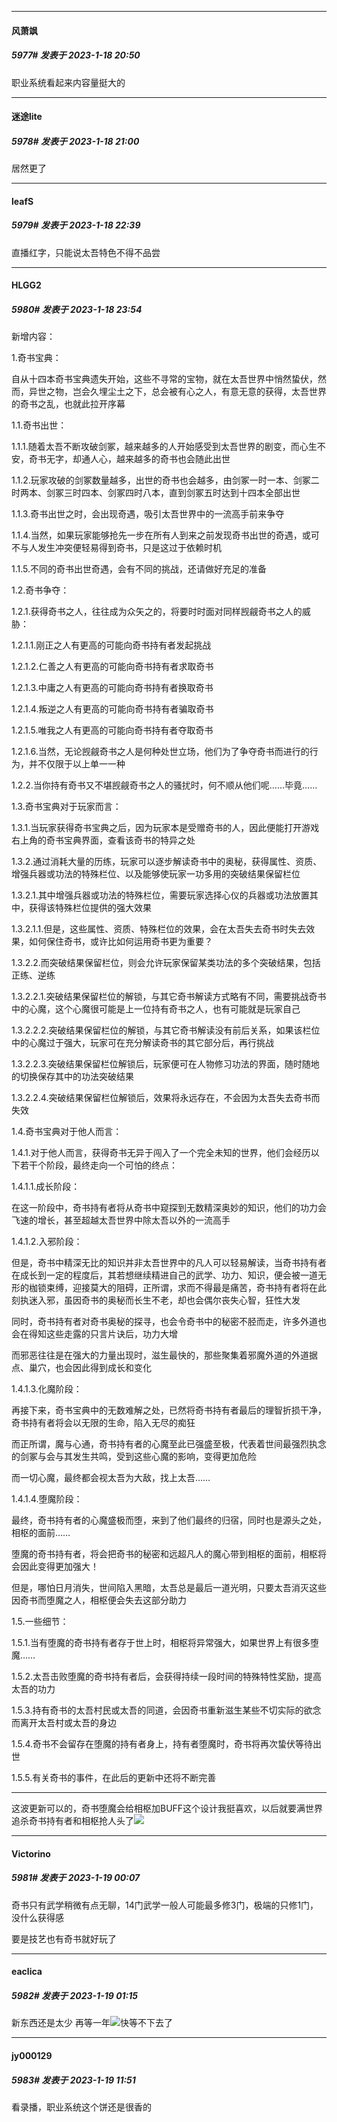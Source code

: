 

*****

####  风萧飒  
##### 5977#       发表于 2023-1-18 20:50

职业系统看起来内容量挺大的

*****

####  迷途lite  
##### 5978#       发表于 2023-1-18 21:00

居然更了



*****

####  leafS  
##### 5979#       发表于 2023-1-18 22:39

直播红字，只能说太吾特色不得不品尝



*****

####  HLGG2  
##### 5980#       发表于 2023-1-18 23:54

新增内容：

1.奇书宝典：

自从十四本奇书宝典遗失开始，这些不寻常的宝物，就在太吾世界中悄然蛰伏，然而，异世之物，岂会久埋尘土之下，总会被有心之人，有意无意的获得，太吾世界的奇书之乱，也就此拉开序幕

1.1.奇书出世：

1.1.1.随着太吾不断攻破剑冢，越来越多的人开始感受到太吾世界的剧变，而心生不安，奇书无字，却通人心，越来越多的奇书也会随此出世

1.1.2.玩家攻破的剑冢数量越多，出世的奇书也会越多，由剑冢一时一本、剑冢二时两本、剑冢三时四本、剑冢四时八本，直到剑冢五时达到十四本全部出世

1.1.3.奇书出世之时，会出现奇遇，吸引太吾世界中的一流高手前来争夺

1.1.4.当然，如果玩家能够抢先一步在所有人到来之前发现奇书出世的奇遇，或可不与人发生冲突便轻易得到奇书，只是这过于依赖时机

1.1.5.不同的奇书出世奇遇，会有不同的挑战，还请做好充足的准备

1.2.奇书争夺：

1.2.1.获得奇书之人，往往成为众矢之的，将要时时面对同样觊觎奇书之人的威胁：

1.2.1.1.刚正之人有更高的可能向奇书持有者发起挑战

1.2.1.2.仁善之人有更高的可能向奇书持有者求取奇书

1.2.1.3.中庸之人有更高的可能向奇书持有者换取奇书

1.2.1.4.叛逆之人有更高的可能向奇书持有者骗取奇书

1.2.1.5.唯我之人有更高的可能向奇书持有者夺取奇书

1.2.1.6.当然，无论觊觎奇书之人是何种处世立场，他们为了争夺奇书而进行的行为，并不仅限于以上单一一种

1.2.2.当你持有奇书又不堪觊觎奇书之人的骚扰时，何不顺从他们呢……毕竟……

1.3.奇书宝典对于玩家而言：

1.3.1.当玩家获得奇书宝典之后，因为玩家本是受赠奇书的人，因此便能打开游戏右上角的奇书宝典界面，查看该奇书的特异之处

1.3.2.通过消耗大量的历练，玩家可以逐步解读奇书中的奥秘，获得属性、资质、增强兵器或功法的特殊栏位、以及能够使玩家一功多用的突破结果保留栏位

1.3.2.1.其中增强兵器或功法的特殊栏位，需要玩家选择心仪的兵器或功法放置其中，获得该特殊栏位提供的强大效果

1.3.2.1.1.但是，这些属性、资质、特殊栏位的效果，会在太吾失去奇书时失去效果，如何保住奇书，或许比如何运用奇书更为重要？

1.3.2.2.而突破结果保留栏位，则会允许玩家保留某类功法的多个突破结果，包括正练、逆练

1.3.2.2.1.突破结果保留栏位的解锁，与其它奇书解读方式略有不同，需要挑战奇书中的心魔，这个心魔很可能是上一位持有奇书之人，也有可能就是玩家自己

1.3.2.2.2.突破结果保留栏位的解锁，与其它奇书解读没有前后关系，如果该栏位中的心魔过于强大，玩家可在充分解读奇书的其它部分后，再行挑战

1.3.2.2.3.突破结果保留栏位解锁后，玩家便可在人物修习功法的界面，随时随地的切换保存其中的功法突破结果

1.3.2.2.4.突破结果保留栏位解锁后，效果将永远存在，不会因为太吾失去奇书而失效

1.4.奇书宝典对于他人而言：

1.4.1.对于他人而言，获得奇书无异于闯入了一个完全未知的世界，他们会经历以下若干个阶段，最终走向一个可怕的终点：

1.4.1.1.成长阶段：

在这一阶段中，奇书持有者将从奇书中窥探到无数精深奥妙的知识，他们的功力会飞速的增长，甚至超越太吾世界中除太吾以外的一流高手

1.4.1.2.入邪阶段：

但是，奇书中精深无比的知识并非太吾世界中的凡人可以轻易解读，当奇书持有者在成长到一定的程度后，其若想继续精进自己的武学、功力、知识，便会被一道无形的枷锁束缚，迎接莫大的阻碍，正所谓，求而不得最是痛苦，奇书持有者将在此刻执迷入邪，虽因奇书的奥秘而长生不老，却也会偶尔丧失心智，狂性大发

同时，奇书持有者对奇书奥秘的探寻，也会令奇书中的秘密不胫而走，许多外道也会在得知这些走露的只言片诀后，功力大增

而邪恶往往是在强大的力量出现时，滋生最快的，那些聚集着邪魔外道的外道据点、巢穴，也会因此得到成长和变化

1.4.1.3.化魔阶段：

再接下来，奇书宝典中的无数难解之处，已然将奇书持有者最后的理智折损干净，奇书持有者将会以无限的生命，陷入无尽的痴狂

而正所谓，魔与心通，奇书持有者的心魔至此已强盛至极，代表着世间最强烈执念的剑冢与会与其发生共鸣，受到这些心魔的影响，变得更加危险

而一切心魔，最终都会视太吾为大敌，找上太吾……

1.4.1.4.堕魔阶段：

最终，奇书持有者的心魔盛极而堕，来到了他们最终的归宿，同时也是源头之处，相枢的面前……

堕魔的奇书持有者，将会把奇书的秘密和远超凡人的魔心带到相枢的面前，相枢将会因此变得更加强大！

但是，哪怕日月消失，世间陷入黑暗，太吾总是最后一道光明，只要太吾消灭这些因奇书而堕魔之人，相枢便会失去这部分助力

1.5.一些细节：

1.5.1.当有堕魔的奇书持有者存于世上时，相枢将异常强大，如果世界上有很多堕魔……

1.5.2.太吾击败堕魔的奇书持有者后，会获得持续一段时间的特殊特性奖励，提高太吾的功力

1.5.3.持有奇书的太吾村民或太吾的同道，会因奇书重新滋生某些不切实际的欲念而离开太吾村或太吾的身边

1.5.4.奇书不会留存在堕魔的持有者身上，持有者堕魔时，奇书将再次蛰伏等待出世

1.5.5.有关奇书的事件，在此后的更新中还将不断完善

---------------------------------------------------------------------------------------------------------------------------------

这波更新可以的，奇书堕魔会给相枢加BUFF这个设计我挺喜欢，以后就要满世界追杀奇书持有者和相枢抢人头了<img src="https://static.saraba1st.com/image/smiley/face2017/053.png" referrerpolicy="no-referrer">



*****

####  Victorino  
##### 5981#       发表于 2023-1-19 00:07

奇书只有武学稍微有点无聊，14门武学一般人可能最多修3门，极端的只修1门，没什么获得感

要是技艺也有奇书就好玩了



*****

####  eaclica  
##### 5982#       发表于 2023-1-19 01:15

新东西还是太少 再等一年<img src="https://static.saraba1st.com/image/smiley/face2017/001.png" referrerpolicy="no-referrer">快等不下去了



*****

####  jy000129  
##### 5983#       发表于 2023-1-19 11:51

看录播，职业系统这个饼还是很香的


